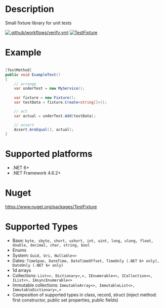 # Description

Small fixture library for unit tests

[![.github/workflows/verify.yml](https://github.com/Romfos/TestFixture/actions/workflows/verify.yml/badge.svg)](https://github.com/Romfos/TestFixture/actions/workflows/verify.yml)
[![TestFixture](https://img.shields.io/nuget/v/TestFixture?label=TestFixtures)](https://www.nuget.org/packages/TestFixture)

# Example

```csharp

[TestMethod]
public void ExampleTest()
{
    // arrange
    var underTest = new MyService();
    
    var fixture = new Fixture();
    var testData = fixture.Create<string[]>();

    // act
    var actual = underTest.Add(testData);

    // assert
    Assert.AreEqual(3, actual);
}

```

# Supported platforms

- .NET 6+
- .NET Framework 4.6.2+

# Nuget

https://www.nuget.org/packages/TestFixture

# Supported Types

- Base: `byte, sbyte, short, ushort, int, uint, long, ulong, float, double, decimal, char, string, bool`
- Enums
- System: `Guid, Uri, Nullable<>`
- Dates: `TimeSpan, DateTime, DateTimeOffset, TimeOnly (.NET 6+ only), DateOnly (.NET 6+ only)`
- 1d arrays
- Collections: `List<>, Dictionary<,>, IEnumerable<>, ICollection<>, IList<>, IAsyncEnumerable<>`
- Immutable collections: `ImmutableArray<>, ImmutableList<>, ImmutableDictionary<,>`
- Composition of supported types in class, record, struct (inject method: first constructor, public set properties, public fields)
